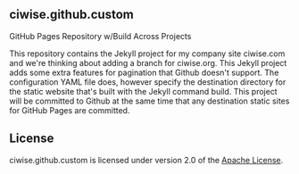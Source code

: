 ## ciwise.github.custom
GitHub Pages Repository w/Build Across Projects

This repository contains the Jekyll project for my company site ciwise.com and we're thinking about adding a branch for ciwise.org. This Jekyll project adds some extra features for pagination that Github doesn't support. The configuration YAML file does, however specify the destination directory for the static website that's built with the Jekyll command build. This project will be committed to Github at the same time that any destination static sites for GitHub Pages are committed.

## License
ciwise.github.custom is licensed under version 2.0 of the [Apache License][].

[Apache License]: http://www.apache.org/licenses/LICENSE-2.0

